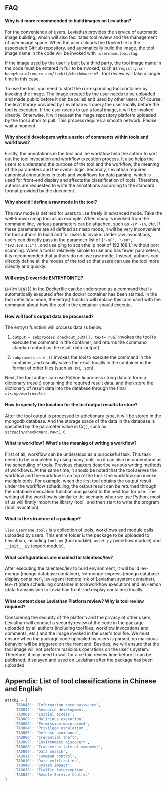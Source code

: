 ## FAQ

#### Why is it more recommended to build images on Leviathan?

  For the convenience of users, Leviathan provides the service of automatic image building, which will also facilitates tool review and the management of user image space. When the user uploads the Dockerfile to the associated GitHub repository, and automatically build the image, the tool image name in the code will be invoked with `.username.tool:tag`.
 
  If the image used by the user is built by a third party, the tool image name in the code must be entered in full to be invoked, such as `registry.cn-hangzhou.aliyuncs.com/levkit/checkdmarc:v5`. Tool review will take a longer time in this case.

  To use the tool, you need to start the corresponding tool container by invoking the image. The image created by the user needs to be uploaded and made public before it can be pulled and used by other users. Of course, the levrt library provided by Leviathan will query the user locally before the tool is executed. If the user needs to use a local image, it will be invoked directly. Otherwise, it will request the image repository platform uploaded by the tool author to pull. This process requires a smooth network. Please wait a moment.

#### Why should developers write a series of comments within tools and workflows?

  Firstly, the annotations in the tool and the workflow help the author to sort out the tool invocation and workflow execution process. It also helps the users to understand the purpose of the tool and the workflow, the meaning of the parameters and the overall logic. Secondly, Leviathan requires canonical annotations in tools and workflows for data parsing, which is used for front-end display and affects the classification of tools. Therefore, authors are requested to write the annotations according to the standard format provided by the document.


#### Why should I define a raw mode in the tool? 

  The raw mode is defined for users to use freely in advanced mode. Take the well-known nmap tool as an example. When nmap is invoked from the command line, various parameters can be attached, such as `-sP -sn`, etc. If these parameters are all defined as nmap mode, it will be very inconvenient for tool authors to build and for users to invoke. Under raw invocations, users can directly pass in the parameter list of `["-sP", "-sn", "192.168.1.1"]` , and use ping to scan the ip host of 192.168.1.1 without port scanning. When a tool is relatively simple to use and has fewer parameters, it is recommended that authors do not use raw mode. Instead, authors can directly define all the modes of the tool so that users can use the tool more directly and quickly.


#### Will entry() override ENTRYPOINT[]?

  `ENTRYPOINT[]` in the Dockerfile can be understood as a command that is automatically executed after the docker container has been started. In the tool definition mode, the entry() function will replace this command with the command about how the tool in the container should execute.


#### How will tool's output data be processed?

  The entry() function will process data as below.
  
1. `output = subprocess.checkout_put([], text=True)` invokes the tool to execute the command in the container, and returns the command standard output as the result data (output).

2. `subprocess.run([])` invokes the tool to execute the command in the container, and usually saves the result locally in the container in the format of other files (such as .txt, .json).

Next, the tool author can use Python to process string data to form a dictionary (result) containing the required result data, and then store the dictionary of result data into the database through the final `ctx.update(result)`.
  

#### How to specify the location for the tool output results to store?

  After the tool output is processed to a dictionary type, it will be stored in the mongodb database. And the storage space of the data in the database is specified by the parameter value in Cr( ), such as `szczecin/checkdmarc.raw:1.0`.


#### What is workflow? What's the meaning of writing a workflow?

  First of all, workflow can be understood as a purposeful task. This task needs to be completed by using many tools, so it can also be understood as the scheduling of tools. Previous chapters describe various writing methods of workflows. At the same time, it should be noted that the tool serves the workflow and the workflow is on top of the tool. One workflow can invoke multiple tools. For example, when the first tool obtains the output result under the workflow scheduling, the output result can be returned through the database invocation function and passed to the next tool for use. The writing of the workflow is similar to the scenario when we use Python, most of us will firstly import the library (tool), and then start to write the program (tool invocation).
  
#### What is the structure of a package?

  `\lev.username.tool\`  is a collection of tools, workflows and module calls uploaded by users. This entire folder is the package to be uploaded to Leviathan, including `tool.py` (tool module), `asset.py` (workflow module) and `__init__.py` (export module).


#### What configurations are enabled for talentsec/lev?

  After executing the talentsec/lev to build environment, it will build lev-mongo (mongo database container), lev-mongo-express (mongo database display container), lev-agent (remote link of Leviathan system container), lev- rt (data scheduling container in tool/workflow execution) and lev-lemon (data transmission to Leviathan front-end display container) locally.


#### What content does Leviathan Platform review? Why is tool review required?

  Considering the security of the platform and the privacy of other users, Leviathan will conduct a security review of the code in the package uploaded by all authors (including tool files, workflow invocations and comments, etc.) and the image invoked in the user's tool file. We must ensure when the package code uploaded by users is parsed, no malicious behavior will be triggered on the front end. Besides, we will ensure that the tool image will not perform malicious operations on the user's system. Therefore, it may need to wait for a certain review time before it can be published, displayed and used on Leviathan after the package has been uploaded.


## Appendix: List of tool classifications in Chinese and English

```Python
attck2 = {
    'TA0043': 'Information reconnaissance',
    'TA0042': 'Resource development',
    'TA0001': 'Initial access',
    'TA0002': 'Malicious execution',
    'TA0003': 'Permission maintained',
    'TA0004': 'Privilege escalation',
    'TA0005': 'Defense avoidance',
    'TA0006': 'Credential theft',
    'TA0007': 'Environment discovery',
    'TA0008': 'Transverse lateral movement',
    'TA0009': 'Data search',
    'TA0011': 'Command control',
    'TA0010': 'Data exfiltration',
    'TA0040': 'System impact',
    'TA0038': 'Traffic interception',
    'TA0039': 'Remote Service Control'
}
```
